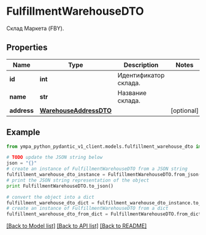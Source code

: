 # FulfillmentWarehouseDTO

Склад Маркета (FBY).

## Properties
Name | Type | Description | Notes
------------ | ------------- | ------------- | -------------
**id** | **int** | Идентификатор склада. | 
**name** | **str** | Название склада. | 
**address** | [**WarehouseAddressDTO**](WarehouseAddressDTO.md) |  | [optional] 

## Example

```python
from ympa_python_pydantic_v1_client.models.fulfillment_warehouse_dto import FulfillmentWarehouseDTO

# TODO update the JSON string below
json = "{}"
# create an instance of FulfillmentWarehouseDTO from a JSON string
fulfillment_warehouse_dto_instance = FulfillmentWarehouseDTO.from_json(json)
# print the JSON string representation of the object
print FulfillmentWarehouseDTO.to_json()

# convert the object into a dict
fulfillment_warehouse_dto_dict = fulfillment_warehouse_dto_instance.to_dict()
# create an instance of FulfillmentWarehouseDTO from a dict
fulfillment_warehouse_dto_from_dict = FulfillmentWarehouseDTO.from_dict(fulfillment_warehouse_dto_dict)
```
[[Back to Model list]](../README.md#documentation-for-models) [[Back to API list]](../README.md#documentation-for-api-endpoints) [[Back to README]](../README.md)



